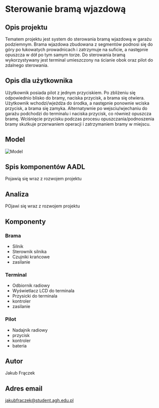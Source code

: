 # Sterowanie bramą wjazdową

## Opis projektu
Tematem projektu jest system do sterowania bramą wjazdową w garażu podziemnym.
Brama wjazdowa zbudowana z segmentów podnosi się do góry po łukowatych prowadnicach i zatrzymuje na suficie,
a następnie opuszcza w dół po tym samym torze. Do sterowania bramą wykorzystywany jest
terminal umieszczony na ścianie obok oraz pilot do zdalnego sterowania.

## Opis dla użytkownika
Użytkownik posiada pilot z jednym przyciskiem. Po zbliżeniu się odpowiednio blisko do bramy,
naciska przycisk, a brama się otwiera. Użytkownik wchodzi/wjeżdża do środka, a następnie ponownie
wciska przycisk, a brama się zamyka. Alternatywnie po wejsciu/wjechaniu do garażu podchodzi do terminalu
i naciska przycisk, co również opuszcza bramę. Wciśnięcie przycisku podczas procesu opuszczania/podnoszenia
bramy skutkuje przerwaniem operacji i zatrzymaniem bramy w miejscu.

## Model

![Model](model.png)


## Spis komponentów AADL

Pojawią się wraz z rozwojem projektu

## Analiza

POjawi się wraz z rozwojem projektu

## Komponenty

### Brama
- Silnik
- Sterownik silnika
- Czujniki krańcowe
- zasilanie

### Terminal
- Odbiornik radiowy
- Wyświetlacz LCD do terminala
- Przysicki do terminala
- kontroler
- zasilanie

### Pilot
- Nadajnik radiowy
- przycisk
- kontroler
- bateria

## Autor
Jakub Frączek
## Adres email
 jakubfraczek@student.agh.edu.pl
